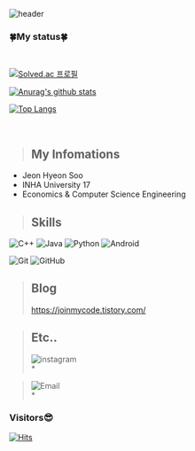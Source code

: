 ![header](https://capsule-render.vercel.app/api?type=waving&color=auto&height=300&section=header&text=H's%20Code&fontSize=100&animation=fadeIn&fontAlignY=38&desc=Welcome%20My%20GitHub%20Profile%20Page!&descAlignY=51&descAlign=62)
<!-- github-readme-stats.vercel.app/api/top-langs/?username=HyeonSoo-Jeon&langs_count=3 -->

### 🍀My status🍀  
</br>  

[![Solved.ac
프로필](http://mazassumnida.wtf/api/v2/generate_badge?boj=sop369)](https://solved.ac/sop369)

[![Anurag's github stats](https://github-readme-stats.vercel.app/api?username=HyeonSoo-Jeon&show_icons=true&theme=radical)](https://github.com/anuraghazra/github-readme-stats)

[![Top Langs](https://github-readme-stats.vercel.app/api/top-langs/?username=HyeonSoo-Jeon&layout=compact&theme=radical)](https://github.com/anuraghazra/github-readme-stats)



&nbsp;

> ## My Infomations
* Jeon Hyeon Soo
* INHA University 17
* Economics & Computer Science Engineering  


> ## Skills

<img alt="C++" src = "https://img.shields.io/badge/C++-00599C.svg?&style=flat&logo=c%2B%2B&logoColor=white"/> <img alt="Java" src = "https://img.shields.io/badge/Java-E53232.svg?&style=flat&logo=java&logoColor=white"/> <img alt="Python" src = "https://img.shields.io/badge/Python-3776AB.svg?&style=flat&logo=python&logoColor=white"/> <img alt="Android" src = "https://img.shields.io/badge/Android-3DDC84.svg?&style=flat&logo=android&logoColor=white"/>  

<img alt="Git" src = "https://img.shields.io/badge/Git-F05032.svg?&style=flat&logo=git&logoColor=white"/> <img alt="GitHub" src = "https://img.shields.io/badge/GitHub-181717.svg?&style=flat&logo=github&logoColor=white"/>  

> ## Blog
> <https://joinmycode.tistory.com/>  

> ## Etc..
> <img alt="instagram" src = "https://img.shields.io/badge/instagram-E4405F.svg?&style=flat&logo=instagram&logoColor=white&link=https://www.instagram.com/_hansthoo_offaicial/"/>
> </br>
> * <https://www.instagram.com/_hansthoo_official/>

> <img alt="Email" src = "https://img.shields.io/badge/Email-FFFF09.svg?&style=flat&logo=gmail&logoColor=0D0D0D&link=sop369@kakao.com"/>
> </br>
>* <sop369@kakao.com>  
  
### Visitors😎
[![Hits](https://hits.seeyoufarm.com/api/count/incr/badge.svg?url=https%3A%2F%2Fgithub.com%2FHyeonSoo-Jeon&count_bg=%236760E2&title_bg=%23555555&icon=&icon_color=%23E7E7E7&title=hits&edge_flat=false)](https://hits.seeyoufarm.com)
